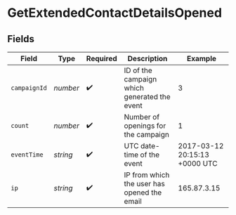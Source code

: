 # GetExtendedContactDetailsOpened


## Fields

| Field                                        | Type                                         | Required                                     | Description                                  | Example                                      |
| -------------------------------------------- | -------------------------------------------- | -------------------------------------------- | -------------------------------------------- | -------------------------------------------- |
| `campaignId`                                 | *number*                                     | :heavy_check_mark:                           | ID of the campaign which generated the event | 3                                            |
| `count`                                      | *number*                                     | :heavy_check_mark:                           | Number of openings for the campaign          | 1                                            |
| `eventTime`                                  | *string*                                     | :heavy_check_mark:                           | UTC date-time of the event                   | 2017-03-12 20:15:13 +0000 UTC                |
| `ip`                                         | *string*                                     | :heavy_check_mark:                           | IP from which the user has opened the email  | 165.87.3.15                                  |